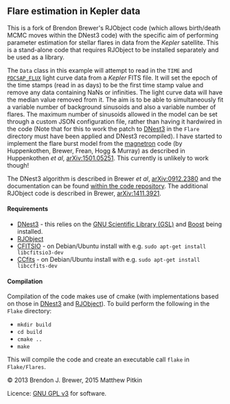 ## Flare estimation in Kepler data

This is a fork of Brendon Brewer's RJObject code (which allows birth/death MCMC moves within the DNest3 code) with the specific aim of performing parameter estimation for stellar flares in data from the _Kepler_ satellite. This is a stand-alone code that requires RJObject to be installed separately and be used as a library.

The `Data` class in this example will attempt to read in the `TIME` and [`PDCSAP_FLUX`](http://archive.stsci.edu/kepler/manuals/archive_manual.pdf) light curve data from a _Kepler_ FITS file. It will set the epoch of the time stamps (read in as days) to be the first time stamp value and remove any data containing NaNs or infinities. The light curve data will have the median value removed from it. The aim is to be able to simultaneously fit a variable number of background sinusoids and also a variable number of flares. The maximum number of sinusoids allowed in the model can be set through a custom JSON configuration file, rather than having it hardwired in the code (Note that for this to work the patch to [DNest3](https://github.com/eggplantbren/DNest3) in the `Flare` directory must have been applied and DNest3 recompiled). I have started to implement the flare burst model from the [magnetron](https://bitbucket.org/dhuppenkothen/magnetron/) code (by Huppenkothen, Brewer, Frean, Hogg & Murray) as described in Huppenkothen _et al_, [arXiv:1501.05251](http://arxiv.org/abs/1501.05251). This currently is unlikely to work though!

The DNest3 algorithm is described in Brewer _et al_, [arXiv:0912.2380](http://arxiv.org/abs/0912.2380) and the documentation can be found [within the code repository](https://github.com/eggplantbren/DNest3/tree/master/doc). The additional RJObject code is described in Brewer, [arXiv:1411.3921](http://arxiv.org/abs/1411.3921).

#### Requirements
 * [DNest3](https://github.com/eggplantbren/DNest3) - this relies on the [GNU Scientific Library (GSL)](http://www.gnu.org/software/gsl/) and [Boost](http://www.boost.org/) being installed.
 * [RJObject](https://github.com/eggplantbren/RJObject)
 * [CFITSIO](http://heasarc.gsfc.nasa.gov/docs/software/fitsio/fitsio.html) - on Debian/Ubuntu install with e.g. `sudo apt-get install libcfitsio3-dev`
 * [CCfits](http://heasarc.gsfc.nasa.gov/docs/software/fitsio/ccfits/index.html) - on Debian/Ubuntu install with e.g. `sudo apt-get install libccfits-dev`

#### Compilation

Compilation of the code makes use of cmake (with implementations based on those in [DNest3](https://github.com/eggplantbren/DNest3) and [RJObject](https://github.com/eggplantbren/RJObject)). To build perform the following in the `Flake` directory:
 * `mkdir build`
 * `cd build`
 * `cmake ..`
 * `make`

This will compile the code and create an executable call `flake` in `Flake/Flares`.

&copy; 2013 Brendon J. Brewer, 2015 Matthew Pitkin

Licence: [GNU GPL v3](http://www.gnu.org/licenses/gpl-3.0.en.html) for software.
